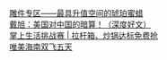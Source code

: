   
[雕件专区——最具升值空间的琥珀蜜蜡](http://www.dianyue.me/archives/770/9yddu08l8na8v7kv/)  
[戴旭：美国对中国的暗算！（深度好文）](http://www.dianyue.me/archives/904/e0326973g02cwjf9/)  
[掌上生活挑战赛 | 拉杆箱、炒锅达标免费抢](http://www.dianyue.me/archives/511/ozav1xi18t6b4fjb/)  
[唯美海南双飞五天](http://www.dianyue.me/archives/747/v8ys44o51whlpn8v/)